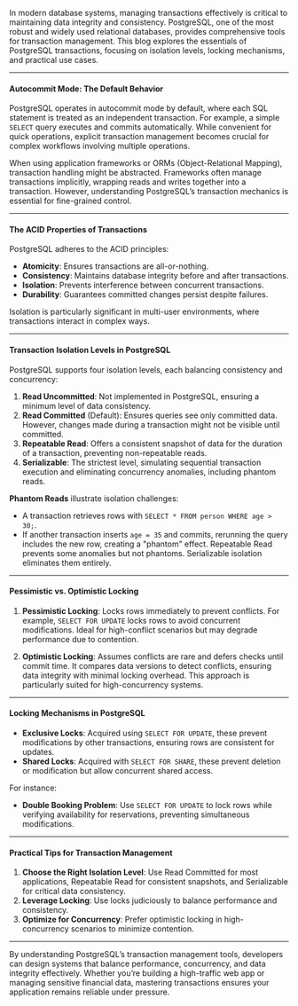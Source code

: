 In modern database systems, managing transactions effectively is critical to maintaining data integrity and consistency. PostgreSQL, one of the most robust and widely used relational databases, provides comprehensive tools for transaction management. This blog explores the essentials of PostgreSQL transactions, focusing on isolation levels, locking mechanisms, and practical use cases.

---

#### **Autocommit Mode: The Default Behavior**

PostgreSQL operates in autocommit mode by default, where each SQL statement is treated as an independent transaction. For example, a simple `SELECT` query executes and commits automatically. While convenient for quick operations, explicit transaction management becomes crucial for complex workflows involving multiple operations.

When using application frameworks or ORMs (Object-Relational Mapping), transaction handling might be abstracted. Frameworks often manage transactions implicitly, wrapping reads and writes together into a transaction. However, understanding PostgreSQL’s transaction mechanics is essential for fine-grained control.

---

#### **The ACID Properties of Transactions**

PostgreSQL adheres to the ACID principles:
- **Atomicity**: Ensures transactions are all-or-nothing.
- **Consistency**: Maintains database integrity before and after transactions.
- **Isolation**: Prevents interference between concurrent transactions.
- **Durability**: Guarantees committed changes persist despite failures.

Isolation is particularly significant in multi-user environments, where transactions interact in complex ways.

---

#### **Transaction Isolation Levels in PostgreSQL**

PostgreSQL supports four isolation levels, each balancing consistency and concurrency:

1. **Read Uncommitted**: Not implemented in PostgreSQL, ensuring a minimum level of data consistency.
2. **Read Committed** (Default): Ensures queries see only committed data. However, changes made during a transaction might not be visible until committed.
3. **Repeatable Read**: Offers a consistent snapshot of data for the duration of a transaction, preventing non-repeatable reads.
4. **Serializable**: The strictest level, simulating sequential transaction execution and eliminating concurrency anomalies, including phantom reads.

**Phantom Reads** illustrate isolation challenges:
- A transaction retrieves rows with `SELECT * FROM person WHERE age > 30;`.
- If another transaction inserts `age = 35` and commits, rerunning the query includes the new row, creating a "phantom" effect. Repeatable Read prevents some anomalies but not phantoms. Serializable isolation eliminates them entirely.

---

#### **Pessimistic vs. Optimistic Locking**

1. **Pessimistic Locking**:
   Locks rows immediately to prevent conflicts. For example, `SELECT FOR UPDATE` locks rows to avoid concurrent modifications. Ideal for high-conflict scenarios but may degrade performance due to contention.

2. **Optimistic Locking**:
   Assumes conflicts are rare and defers checks until commit time. It compares data versions to detect conflicts, ensuring data integrity with minimal locking overhead. This approach is particularly suited for high-concurrency systems.

---

#### **Locking Mechanisms in PostgreSQL**

- **Exclusive Locks**: Acquired using `SELECT FOR UPDATE`, these prevent modifications by other transactions, ensuring rows are consistent for updates.
- **Shared Locks**: Acquired with `SELECT FOR SHARE`, these prevent deletion or modification but allow concurrent shared access.

For instance:
- **Double Booking Problem**: Use `SELECT FOR UPDATE` to lock rows while verifying availability for reservations, preventing simultaneous modifications.

---

#### **Practical Tips for Transaction Management**

1. **Choose the Right Isolation Level**: Use Read Committed for most applications, Repeatable Read for consistent snapshots, and Serializable for critical data consistency.
2. **Leverage Locking**: Use locks judiciously to balance performance and consistency.
3. **Optimize for Concurrency**: Prefer optimistic locking in high-concurrency scenarios to minimize contention.

---

By understanding PostgreSQL’s transaction management tools, developers can design systems that balance performance, concurrency, and data integrity effectively. Whether you’re building a high-traffic web app or managing sensitive financial data, mastering transactions ensures your application remains reliable under pressure.